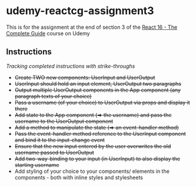 # udemy-reactcg-assignment3

This is for the assignment at the end of section 3 of the [React 16 - The Complete Guide](https://www.udemy.com/react-the-complete-guide-incl-redux/) course on Udemy

## Instructions
_Tracking completed instructions with strike-throughs_
* ~~Create TWO new components: UserInput and UserOutput~~
* ~~UserInput should hold an input element, UserOutput two paragraphs~~
* ~~Output multiple UserOutput components in the App component (any paragraph texts of your choice)~~
* ~~Pass a username (of your choice) to UserOutput via props and display it there~~
* ~~Add state to the App component (=> the username) and pass the username to the UserOutput component~~
* ~~Add a method to manipulate the state (=> an event-handler method)~~
* ~~Pass the event-handler method reference to the UserInput component and bind it to the input-change event~~
* ~~Ensure that the new input entered by the user overwrites the old username passed to UserOutput~~
* ~~Add two-way-binding to your input (in UserInput) to also display the starting username~~
* Add styling of your choice to your components/ elements in the components - both with inline styles and stylesheets
